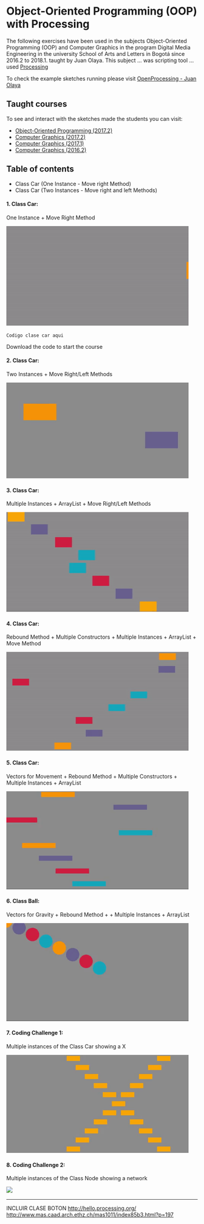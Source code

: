 # Object-Oriented Programming (OOP) with Processing

The following exercises have been used in the subjects Object-Oriented Programming (OOP) and Computer Graphics in the program Digital Media Engineering in the university School of Arts and Letters in Bogotá since 2016.2 to 2018.1. taught by Juan Olaya. This subject ... was scripting tool ... used [Processing](https://processing.org/)

To check the example sketches running please visit [OpenProcessing - Juan Olaya](https://www.openprocessing.org/user/65585/)

## Taught courses
To see and interact with the sketches made the students you can visit:
- [Object-Oriented Programming (2017.2)](https://www.openprocessing.org/class/56631/)
- [Computer Graphics (2017.2)](https://www.openprocessing.org/class/56656/)
- [Computer Graphics (2017.1)](https://www.openprocessing.org/class/56330/)
- [Computer Graphics (2016.2)](https://www.openprocessing.org/class/55669)


## Table of contents
- Class Car (One Instance - Move right Method)
- Class Car (Two Instances - Move right and left Methods)


#### 1. Class Car: 
One Instance + Move Right Method

![](Sketches/Gif/Exercise1.gif)

```
Codigo clase car aqui
```
Download the code to start the course

#### 2. Class Car: 
Two Instances + Move Right/Left Methods

![](Sketches/Gif/Exercise2.gif)

#### 3. Class Car: 
Multiple Instances + ArrayList + Move Right/Left Methods

![](Sketches/Gif/Exercise3.gif)

#### 4. Class Car: 
Rebound Method + Multiple Constructors + Multiple Instances + ArrayList + Move Method

![](Sketches/Gif/Exercise4.gif)

#### 5. Class Car: 
Vectors for Movement + Rebound Method + Multiple Constructors + Multiple Instances + ArrayList

![](Sketches/Gif/Exercise5.gif)

#### 6. Class Ball: 
Vectors for Gravity + Rebound Method + + Multiple Instances + ArrayList

![](Sketches/Gif/Exercise6.gif)

#### 7. Coding Challenge 1: 
Multiple instances of the Class Car showing a X

![](Sketches/Gif/CodingChallenge1.gif)

#### 8. Coding Challenge 2: 
Multiple instances of the Class Node showing a network

![](Sketches/Gif/CodingChallenge2.gif)




****************
INCLUIR CLASE BOTON
http://hello.processing.org/
http://www.mas.caad.arch.ethz.ch/mas1011/index85b3.html?p=197
